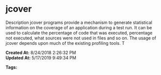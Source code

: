 # jcover

Description jcover programs provide a mechanism to generate statistical information on the coverage of an application during a test run. It can be used to calculate the percentage of code that was executed, percentage not executed, what sources were not used in files and so on. The usage of jcover depends upon much of the existing profiling tools. T  

**Created At:** 8/24/2018 2:26:32 PM  
**Updated At:** 5/17/2019 9:49:34 PM  

**Tags:**
<badge text='statistical information' vertical='middle' />
